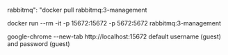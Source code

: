 rabbitmq": "docker pull rabbitmq:3-management

docker run --rm -it -p 15672:15672 -p 5672:5672 rabbitmq:3-management 

google-chrome --new-tab http://localhost:15672
default username (guest) and password (guest) 